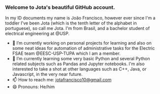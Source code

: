 ### Welcome to Jota's beautiful GitHub account.

In my ID documents my name is João Francisco, however ever since I'm a toddler I've been Jota (which is the tenth letter of the alphabet in portuguese), so call me Jota. I'm from Brasil, and a bachelor student of electrical engineering at @USP. 

- 🔭 I’m currently working on personal projects for learning and also on some neat ideas for automation of administrative tasks for the Electric FSAE team @EESC-USP-TUPA which I am a member.
- 🌱 I’m currently learning some very basic Python and several Python related subjects such as Pandas and Jupyter notebooks. I'm also interested to take a shot at other languages such as C++, Java, or Javascript, in the very near future.
- 📫 How to reach me: jotafrancisco10@gmail.com
- 😄 Pronouns: He/him

